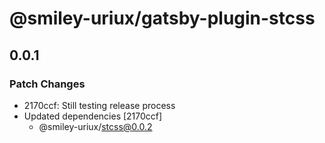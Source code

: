 # @smiley-uriux/gatsby-plugin-stcss

## 0.0.1

### Patch Changes

- 2170ccf: Still testing release process
- Updated dependencies [2170ccf]
  - @smiley-uriux/stcss@0.0.2
